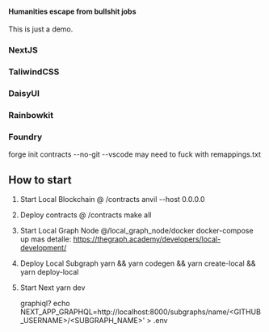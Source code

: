 #### Humanities escape from bullshit jobs

This is just a demo.

### NextJS

### TaliwindCSS

### DaisyUI

### Rainbowkit

### Foundry

forge init contracts --no-git --vscode
may need to fuck with remappings.txt

## How to start

1. Start Local Blockchain @ /contracts
   anvil --host 0.0.0.0
2. Deploy contracts @ /contracts
   make all
3. Start Local Graph Node @/local_graph_node/docker
   docker-compose up
   mas detalle: https://thegraph.academy/developers/local-development/
4. Deploy Local Subgraph
   yarn && yarn codegen && yarn create-local && yarn deploy-local
5. Start Next
   yarn dev

   graphiql?
   echo NEXT_APP_GRAPHQL=http://localhost:8000/subgraphs/name/<GITHUB_USERNAME>/<SUBGRAPH_NAME>' > .env
